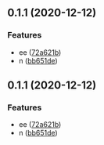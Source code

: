 ## 0.1.1 (2020-12-12)


### Features

* ee ([72a621b](https://github.com/gxkai/vue2-ts-template/commit/72a621bf625a594c8428236fe396327395fffd36))
* n ([bb651de](https://github.com/gxkai/vue2-ts-template/commit/bb651de33ccd197587c97ba8a38f9ca1c33479e6))



## 0.1.1 (2020-12-12)


### Features

* ee ([72a621b](https://github.com/gxkai/vue2-ts-template/commit/72a621bf625a594c8428236fe396327395fffd36))
* n ([bb651de](https://github.com/gxkai/vue2-ts-template/commit/bb651de33ccd197587c97ba8a38f9ca1c33479e6))



